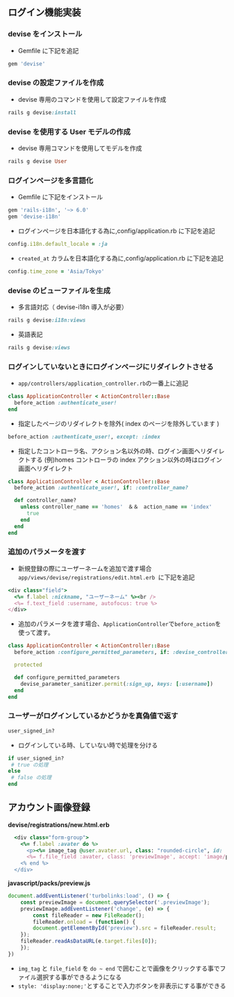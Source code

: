 ## ログイン機能実装

### devise をインストール
- Gemfile に下記を追記
```ruby
gem 'devise'
```

### devise の設定ファイルを作成
- devise 専用のコマンドを使用して設定ファイルを作成
```ruby
rails g devise:install
```

### devise を使用する User モデルの作成
- devise 専用コマンドを使用してモデルを作成
```ruby
rails g devise User
```
### ログインページを多言語化
- Gemfile に下記をインストール
```ruby
gem 'rails-i18n', '~> 6.0'
gem 'devise-i18n'
```

- ログインページを日本語化する為に,config/application.rb に下記を追記
```ruby
config.i18n.default_locale = :ja
```

- `created_at` カラムを日本語化する為に,config/application.rb に下記を追記
```ruby
config.time_zone = 'Asia/Tokyo'
```

### devise のビューファイルを生成
- 多言語対応（ devise-i18n 導入が必要）
```ruby
rails g devise:i18n:views
```
- 英語表記
```ruby
rails g devise:views
```
### ログインしていないときにログインページにリダイレクトさせる
- `app/controllers/application_controller.rb`の一番上に追記
```ruby
class ApplicationController < ActionController::Base
  before_action :authenticate_user!
end
```
- 指定したページのリダイレクトを除外( index のページを除外しています )
```ruby
before_action :authenticate_user!, except: :index
```
  
- 指定したコントローラ名、アクション名以外の時、ログイン画面へリダイレクトする
(例)homes コントローラの index アクション以外の時はログイン画面へリダイレクト
```rb
class ApplicationController < ActionController::Base
  before_action :authenticate_user!, if: :controller_name?

  def controller_name?
    unless controller_name == 'homes'　＆＆　action_name == 'index'
      true
    end
  end
end
```
  
### 追加のパラメータを渡す
- 新規登録の際にユーザーネームを追加で渡す場合`app/views/devise/registrations/edit.html.erb
`に下記を追記
```ruby
<div class="field">
  <%= f.label :nickname, "ユーザーネーム" %><br />
  <%= f.text_field :username, autofocus: true %>
</div>
```
- 追加のパラメータを渡す場合、`ApplicationController`で`before_action`を使って渡す。
```ruby
class ApplicationController < ActionController::Base
  before_action :configure_permitted_parameters, if: :devise_controller?

  protected

  def configure_permitted_parameters
    devise_parameter_sanitizer.permit(:sign_up, keys: [:username])
  end
end

```
### ユーザーがログインしているかどうかを真偽値で返す
```ruby
user_signed_in?
```
- ログインしている時、していない時で処理を分ける
```ruby
if user_signed_in?
 # true の処理
else
 # false の処理
end
```
  
## アカウント画像登録
**devise/registrations/new.html.erb**
```rb
  <div class="form-group">
    <%= f.label :avater do %>
      <p><%= image_tag @user.avater.url, class: "rounded-circle", id: 'preview'%></p>
      <%= f.file_field :avater, class: 'previewImage', accept: 'image/png,image/jpeg,image/gif', style: 'display:none;'%>
    <% end %>
  </div>
```
**javascript/packs/preview.js**
```js
document.addEventListener('turbolinks:load', () => {
    const previewImage = document.querySelector('.previewImage');
    previewImage.addEventListener('change', (e) => {
        const fileReader = new FileReader();
        fileReader.onload = (function() {
        document.getElementById('preview').src = fileReader.result;
    });
    fileReader.readAsDataURL(e.target.files[0]);
    });
})
```
- `img_tag` と `file_field` を `do ~ end` で囲むことで画像をクリックする事でファイル選択する事ができるようになる
- `style: 'display:none;'`とすることで入力ボタンを非表示にする事ができる
